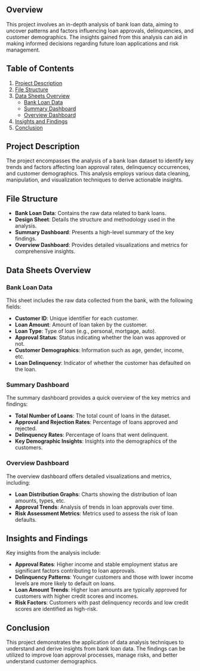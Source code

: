 ## Overview

This project involves an in-depth analysis of bank loan data, aiming to uncover patterns and factors influencing loan approvals, delinquencies, and customer demographics. The insights gained from this analysis can aid in making informed decisions regarding future loan applications and risk management.

## Table of Contents

1. [Project Description](#project-description)
2. [File Structure](#file-structure)
3. [Data Sheets Overview](#data-sheets-overview)
   - [Bank Loan Data](#bank-loan-data)
   - [Summary Dashboard](#summary-dashboard)
   - [Overview Dashboard](#overview-dashboard)
5. [Insights and Findings](#insights-and-findings)
6. [Conclusion](#conclusion)

## Project Description

The project encompasses the analysis of a bank loan dataset to identify key trends and factors affecting loan approval rates, delinquency occurrences, and customer demographics. This analysis employs various data cleaning, manipulation, and visualization techniques to derive actionable insights.

## File Structure

- **Bank Loan Data**: Contains the raw data related to bank loans.
- **Design Sheet**: Details the structure and methodology used in the analysis.
- **Summary Dashboard**: Presents a high-level summary of the key findings.
- **Overview Dashboard**: Provides detailed visualizations and metrics for comprehensive insights.

## Data Sheets Overview

### Bank Loan Data

This sheet includes the raw data collected from the bank, with the following fields:
- **Customer ID**: Unique identifier for each customer.
- **Loan Amount**: Amount of loan taken by the customer.
- **Loan Type**: Type of loan (e.g., personal, mortgage, auto).
- **Approval Status**: Status indicating whether the loan was approved or not.
- **Customer Demographics**: Information such as age, gender, income, etc.
- **Loan Delinquency**: Indicator of whether the customer has defaulted on the loan.



### Summary Dashboard

The summary dashboard provides a quick overview of the key metrics and findings:
- **Total Number of Loans**: The total count of loans in the dataset.
- **Approval and Rejection Rates**: Percentage of loans approved and rejected.
- **Delinquency Rates**: Percentage of loans that went delinquent.
- **Key Demographic Insights**: Insights into the demographics of the customers.

### Overview Dashboard

The overview dashboard offers detailed visualizations and metrics, including:
- **Loan Distribution Graphs**: Charts showing the distribution of loan amounts, types, etc.
- **Approval Trends**: Analysis of trends in loan approvals over time.
- **Risk Assessment Metrics**: Metrics used to assess the risk of loan defaults.


## Insights and Findings

Key insights from the analysis include:
- **Approval Rates**: Higher income and stable employment status are significant factors contributing to loan approvals.
- **Delinquency Patterns**: Younger customers and those with lower income levels are more likely to default on loans.
- **Loan Amount Trends**: Higher loan amounts are typically approved for customers with higher credit scores and incomes.
- **Risk Factors**: Customers with past delinquency records and low credit scores are identified as high-risk.

## Conclusion

This project demonstrates the application of data analysis techniques to understand and derive insights from bank loan data. The findings can be utilized to improve loan approval processes, manage risks, and better understand customer demographics.
